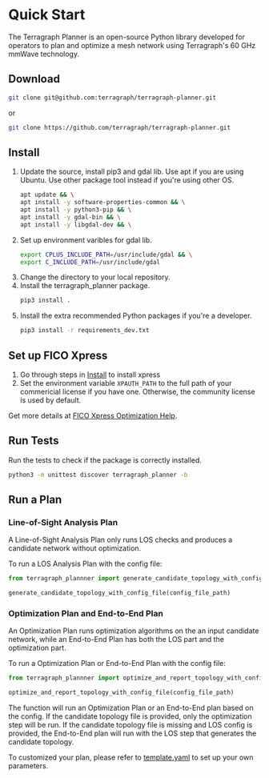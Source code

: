 # Quick Start

The Terragraph Planner is an open-source Python library developed for operators
to plan and optimize a mesh network using Terragraph's 60 GHz mmWave technology.

## Download

```sh
git clone git@github.com:terragraph/terragraph-planner.git
```
or
```sh
git clone https://github.com/terragraph/terragraph-planner.git
```

## Install

1. Update the source, install pip3 and gdal lib. Use apt if you are using
Ubuntu. Use other package tool instead if you're using other OS.
   ```sh
   apt update && \
   apt install -y software-properties-common && \
   apt install -y python3-pip && \
   apt install -y gdal-bin && \
   apt install -y libgdal-dev && \
   ```
2. Set up environment varibles for gdal lib.
   ```sh
   export CPLUS_INCLUDE_PATH=/usr/include/gdal && \
   export C_INCLUDE_PATH=/usr/include/gdal
   ```
3. Change the directory to your local repository.
4. Install the terragraph_planner package.
   ```sh
   pip3 install .
   ```
5. Install the extra recommended Python packages if you're a developer.
   ```sh
   pip3 install -r requirements_dev.txt
   ```

## Set up FICO Xpress

1. Go through steps in [Install](#install) to install xpress
2. Set the environment variable `XPAUTH_PATH` to the full path of your commericial
   license if you have one. Otherwise, the community license is used by default.

Get more details at [FICO Xpress Optimization Help](https://www.fico.com/fico-xpress-optimization/docs/latest/solver/optimizer/python/HTML/chIntro.html?scroll=secInstall).

## Run Tests

Run the tests to check if the package is correctly installed.
```sh
python3 -m unittest discover terragraph_planner -b
```

## Run a Plan

### Line-of-Sight Analysis Plan

A Line-of-Sight Analysis Plan only runs LOS checks and produces a candidate
network without optimization.

To run a LOS Analysis Plan with the config file:

```Python
from terragraph_plannner import generate_candidate_topology_with_config_file

generate_candidate_topology_with_config_file(config_file_path)
```


### Optimization Plan and End-to-End Plan

An Optimization Plan runs optimization algorithms on the an input candidate network,
while an End-to-End Plan has both the LOS part and the optimization part.

To run a Optimization Plan or End-to-End Plan with the config file:
```Python
from terragraph_plannner import optimize_and_report_topology_with_config_file

optimize_and_report_topology_with_config_file(config_file_path)
```

The function will run an Optimization Plan or an End-to-End plan based on the config.
If the candidate topology file is provided, only the optimization step will be run.
If the candidate topology file is missing and LOS config is provided, the End-to-End plan
will run with the LOS step that generates the candidate topology.

To customized your plan, please refer to [template.yaml](https://github.com/terragraph/terragraph-planner/blob/main/terragraph_planner/data/template.yaml)
to set up your own parameters.
